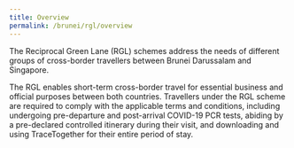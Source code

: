 ```yaml
---
title: Overview
permalink: /brunei/rgl/overview
---
```


The Reciprocal Green Lane (RGL) schemes address the needs of different groups of cross-border travellers between Brunei Darussalam and Singapore.

The RGL enables short-term cross-border travel for essential business and official purposes between both countries. Travellers under the RGL scheme are required to comply with the applicable terms and conditions, including undergoing pre-departure and post-arrival COVID-19 PCR tests, abiding by a pre-declared controlled itinerary during their visit, and downloading and using TraceTogether for their entire period of stay.
